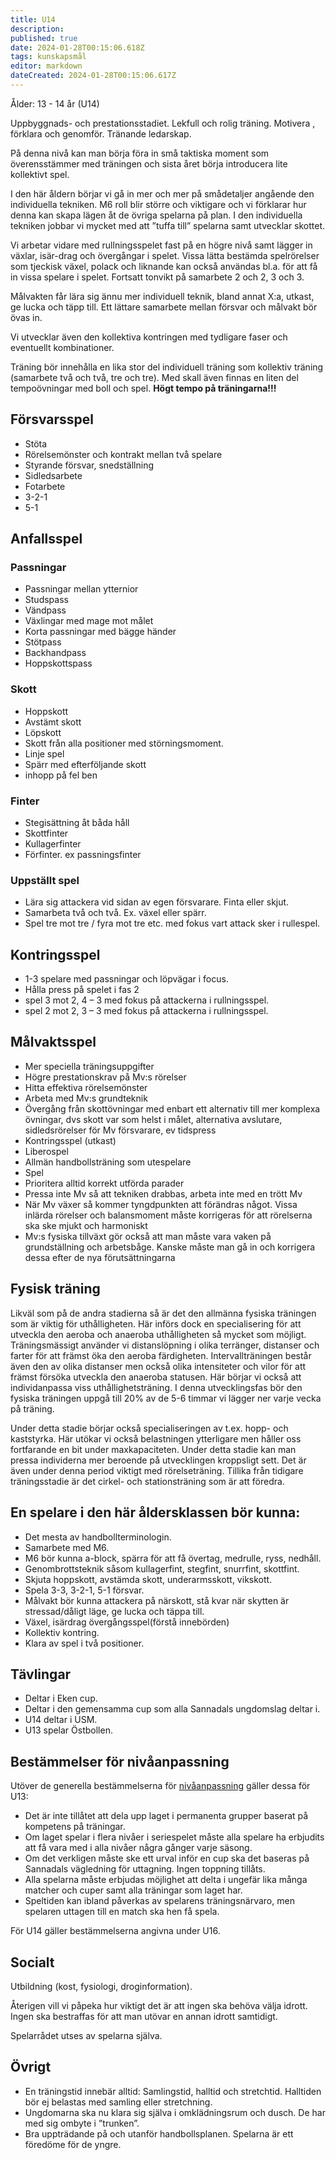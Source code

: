 ```yaml
---
title: U14
description: 
published: true
date: 2024-01-28T00:15:06.618Z
tags: kunskapsmål
editor: markdown
dateCreated: 2024-01-28T00:15:06.617Z
---
```


Ålder: 13 - 14 år (U14)

Uppbyggnads- och prestationsstadiet. Lekfull och rolig träning. Motivera , förklara och genomför. Tränande ledarskap.

På denna nivå kan man börja föra in små taktiska moment som överensstämmer med träningen och sista året börja introducera lite kollektivt spel.

I den här åldern börjar vi gå in mer och mer på smådetaljer angående den individuella tekniken. M6 roll blir större och viktigare och vi förklarar hur denna kan skapa lägen åt de övriga spelarna på plan. I den individuella tekniken jobbar vi mycket med att ”tuffa till” spelarna samt utvecklar skottet.

Vi arbetar vidare med rullningsspelet fast på en högre nivå samt lägger in växlar, isär-drag och övergångar i spelet.  Vissa lätta bestämda spelrörelser som tjeckisk växel, polack och liknande kan också användas bl.a. för att få in vissa spelare i spelet. Fortsatt tonvikt på samarbete 2 och 2, 3 och 3.

Målvakten får lära sig ännu mer individuell teknik, bland annat X:a, utkast, ge lucka och täpp till. Ett lättare samarbete mellan försvar och målvakt bör övas in.

Vi utvecklar även den kollektiva kontringen med tydligare faser och eventuellt kombinationer. 

Träning bör innehålla en lika stor del individuell träning som kollektiv träning (samarbete två och två, tre och tre). Med skall även finnas en liten del tempoövningar med boll och spel. **Högt tempo på träningarna!!!**

## Försvarsspel
* Stöta
* Rörelsemönster och kontrakt mellan två spelare
* Styrande försvar, snedställning
* Sidledsarbete
* Fotarbete
* 3-2-1
* 5-1

## Anfallsspel
### Passningar
* Passningar mellan ytternior
* Studspass
* Vändpass
* Växlingar med mage mot målet
* Korta passningar med bägge händer
* Stötpass
* Backhandpass
* Hoppskottspass

### Skott
* Hoppskott
* Avstämt skott
* Löpskott
* Skott från alla positioner med störningsmoment. 
* Linje spel
* Spärr med efterföljande skott
* inhopp på fel ben

### Finter
* Stegisättning åt båda håll
* Skottfinter
* Kullagerfinter
* Förfinter. ex passningsfinter

### Uppställt spel
* Lära sig attackera vid sidan av egen försvarare. Finta eller skjut. 
* Samarbeta två och två. Ex. växel eller spärr.  
* Spel tre mot tre / fyra mot tre etc. med fokus vart attack sker i rullespel. 

## Kontringsspel
* 1-3 spelare med passningar och löpvägar i focus.
* Hålla press på spelet i fas 2
* spel 3 mot 2, 4 – 3 med fokus på attackerna i rullningsspel.
* spel 2 mot 2, 3 – 3 med fokus på attackerna i rullningsspel.

## Målvaktsspel
* Mer speciella träningsuppgifter
* Högre prestationskrav på Mv:s rörelser
* Hitta effektiva rörelsemönster
* Arbeta med Mv:s grundteknik
* Övergång från skottövningar med enbart ett alternativ till mer komplexa övningar, dvs skott var som helst i målet, alternativa avslutare, sidledsrörelser för Mv försvarare, ev tidspress
* Kontringsspel (utkast)
* Liberospel
* Allmän handbollsträning som utespelare
* Spel
* Prioritera alltid korrekt utförda parader
* Pressa inte Mv så att tekniken drabbas, arbeta inte med en trött Mv
* När Mv växer så kommer tyngdpunkten att förändras något. Vissa inlärda rörelser och balansmoment måste korrigeras för att rörelserna ska ske mjukt och harmoniskt
* Mv:s fysiska tillväxt gör också att man måste vara vaken på grundställning och arbetsbåge. Kanske måste man gå in och korrigera dessa efter de nya förutsättningarna

## Fysisk träning
Likväl som på de andra stadierna så är det den allmänna fysiska träningen som är viktig för uthålligheten. Här införs dock en specialisering för att utveckla den aeroba och anaeroba uthålligheten så mycket som möjligt. Träningsmässigt använder vi distanslöpning i olika terränger, distanser och farter för att främst öka den aeroba färdigheten. Intervallträningen består även den av olika distanser men också olika intensiteter och vilor för att främst försöka utveckla den anaeroba statusen. Här börjar vi också att individanpassa viss uthållighetsträning. I denna utvecklingsfas bör den fysiska träningen uppgå till 20% av de 5-6 timmar vi lägger ner varje vecka på träning.

Under detta stadie börjar också specialiseringen av t.ex. hopp- och kaststyrka. Här utökar vi också belastningen ytterligare men håller oss fortfarande en bit under maxkapaciteten. Under detta stadie kan man pressa individerna mer beroende på utvecklingen kroppsligt sett. Det är även under denna period viktigt med rörelseträning. Tillika från tidigare träningsstadie är det cirkel- och stationsträning som är att föredra.

## En spelare i den här åldersklassen bör kunna:
* Det mesta av handbollterminologin.
* Samarbete med M6.
* M6 bör kunna a-block, spärra för att få övertag, medrulle, ryss, nedhåll.
* Genombrottsteknik såsom kullagerfint, stegfint, snurrfint, skottfint. 
* Skjuta hoppskott, avstämda skott, underarmsskott, vikskott.
* Spela 3-3, 3-2-1, 5-1 försvar.
* Målvakt bör kunna attackera på närskott, stå kvar när skytten är stressad/dåligt läge, ge lucka och täppa till.
* Växel, isärdrag övergångsspel(förstå innebörden)
* Kollektiv kontring.
* Klara av spel i två positioner.

## Tävlingar
* Deltar i Eken cup.
* Deltar i den gemensamma cup som alla Sannadals ungdomslag deltar i.
* U14 deltar i USM.
* U13 spelar Östbollen.

## Bestämmelser för nivåanpassning
Utöver de generella bestämmelserna för [nivåanpassning](/nivaanpassning) gäller dessa för U13:
* Det är inte tillåtet att dela upp laget i permanenta grupper baserat på kompetens på träningar.
* Om laget spelar i flera nivåer i seriespelet måste alla spelare ha erbjudits att få vara med i alla nivåer några gånger varje säsong.
* Om det verkligen måste ske ett urval inför en cup ska det baseras på Sannadals vägledning för uttagning. Ingen toppning tillåts.
* Alla spelarna måste erbjudas möjlighet att delta i ungefär lika många matcher och cuper samt alla träningar som laget har.
* Speltiden kan ibland påverkas av spelarens träningsnärvaro, men spelaren uttagen till en match ska hen få spela.

För U14 gäller bestämmelserna angivna under U16.

## Socialt
Utbildning (kost, fysiologi, droginformation).

Återigen vill vi påpeka hur viktigt det är att ingen ska behöva välja idrott. Ingen ska bestraffas för att man utövar en annan idrott samtidigt.

Spelarrådet utses av spelarna själva.

## Övrigt
* En träningstid innebär alltid: Samlingstid, halltid och stretchtid. Halltiden bör ej belastas med samling eller stretchning. 
* Ungdomarna ska nu klara sig själva i omklädningsrum och dusch. De har med sig ombyte i ”trunken”.
* Bra uppträdande på och utanför handbollsplanen. Spelarna är ett föredöme för de yngre.
